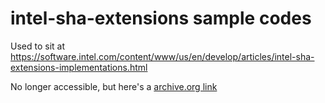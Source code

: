 # intel-sha-extensions sample codes

Used to sit at https://software.intel.com/content/www/us/en/develop/articles/intel-sha-extensions-implementations.html

No longer accessible, but here's a [archive.org link](https://web.archive.org/web/20210305013317/https://software.intel.com/content/www/us/en/develop/articles/intel-sha-extensions-implementations.html)
